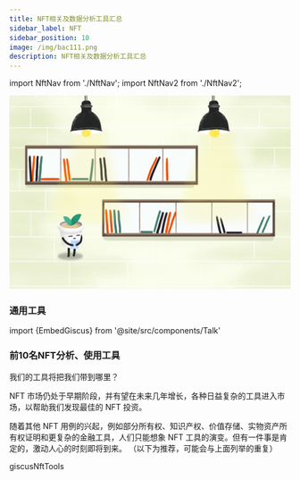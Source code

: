 ```yaml
---
title: NFT相关及数据分析工具汇总
sidebar_label: NFT
sidebar_position: 10
image: /img/bac111.png
description: NFT相关及数据分析工具汇总
---
```

import NftNav from './NftNav';
import NftNav2 from './NftNav2';

![bac](./assets/bac-info12.jpg)

### 通用工具
import {EmbedGiscus} from '@site/src/components/Talk'

<NftNav></NftNav>

### 前10名NFT分析、使用工具

我们的工具将把我们带到哪里？

NFT 市场仍处于早期阶段，并有望在未来几年增长，各种日益复杂的工具进入市场，以帮助我们发现最佳的 NFT 投资。

随着其他 NFT 用例的兴起，例如部分所有权、知识产权、价值存储、实物资产所有权证明和更复杂的金融工具，人们只能想象 NFT 工具的演变。但有一件事是肯定的，激动人心的时刻即将到来。
（以下为推荐，可能会与上面列举的重复）

<NftNav2></NftNav2>


<EmbedGiscus>giscusNftTools</EmbedGiscus>
